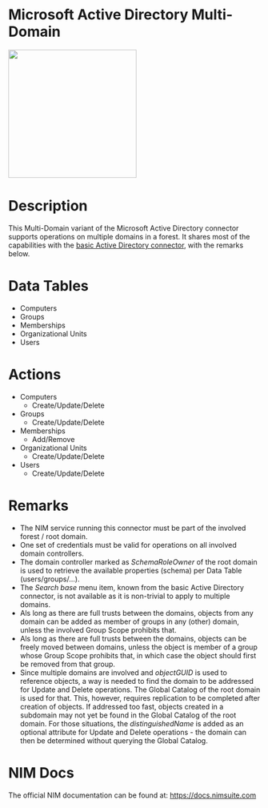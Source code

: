 # Microsoft Active Directory Multi-Domain

<img src="https://user-images.githubusercontent.com/24281600/134387458-b0686b64-7252-41b0-9d6d-a8b084bac626.png" width="256px" />

# Description
This Multi-Domain variant of the Microsoft Active Directory connector supports operations on multiple domains in a forest. It shares most of the capabilities with the [basic Active Directory connector](https://github.com/Tools4ever-NIM/NIM-System-PowerShell-Microsoft-Active-Directory), with the remarks below.

# Data Tables
- Computers
- Groups
- Memberships
- Organizational Units
- Users

# Actions
- Computers
    - Create/Update/Delete
- Groups
    - Create/Update/Delete
- Memberships
    - Add/Remove
- Organizational Units
    - Create/Update/Delete
- Users
    - Create/Update/Delete

# Remarks
- The NIM service running this connector must be part of the involved forest / root domain.
- One set of credentials must be valid for operations on all involved domain controllers.
- The domain controller marked as *SchemaRoleOwner* of the root domain is used to retrieve the available properties (schema) per Data Table (users/groups/...).
- The *Search base* menu item, known from the basic Active Directory connector, is not available as it is non-trivial to apply to multiple domains.
- Als long as there are full trusts between the domains, objects from any domain can be added as member of groups in any (other) domain, unless the involved Group Scope prohibits that.
- Als long as there are full trusts between the domains, objects can be freely moved between domains, unless the object is member of a group whose Group Scope prohibits that, in which case the object should first be removed from that group.
- Since multiple domains are involved and *objectGUID* is used to reference objects, a way is needed to find the domain to be addressed for Update and Delete operations. The Global Catalog of the root domain is used for that. This, however, requires replication to be completed after creation of objects. If addressed too fast, objects created in a subdomain may not yet be found in the Global Catalog of the root domain. For those situations, the *distinguishedName* is added as an optional attribute for Update and Delete operations - the domain can then be determined without querying the Global Catalog.

# NIM Docs
The official NIM documentation can be found at: https://docs.nimsuite.com
